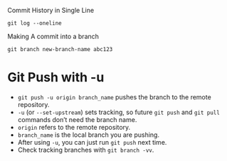 Commit History in Single Line
```
git log --oneline
```
Making A commit into a branch 
```
git branch new-branch-name abc123
```
# Git Push with -u

- `git push -u origin branch_name` pushes the branch to the remote repository.
- `-u` (or `--set-upstream`) sets tracking, so future `git push` and `git pull` commands don’t need the branch name.
- `origin` refers to the remote repository.
- `branch_name` is the local branch you are pushing.
- After using `-u`, you can just run `git push` next time.
- Check tracking branches with `git branch -vv`.
